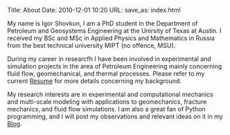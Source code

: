Title: About
Date: 2010-12-01 10:20
URL:
save_as: index.html


My name is Igor Shovkun, I am a PhD student in the Department of Petroleum and Geosystems Engineering 
at the Unirsity of Texas at Austin. I received my BSc and MSc in Applied Physics and Mathematics in Russia
from the best technical university MIPT (no offence, MSU).   

During my career in researcfh I have been involved in experimental and simulation projects
in the area of Petroleum Engineering mainly concerning fluid flow, geomechanical, and thermal processes. Please refer to my current [Resume](pages/resume.html) for more details concerning my background.

My research interests are in experimental and computational mechanics and multi-scale modeling with applications to geomechanics, fracture mechanics, and fluid flow simulations. I am also a great fan of Python programming, and I will post my observations and relevant ideas on it in my [Blog](category/blog.html).